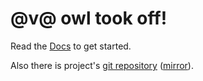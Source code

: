 # @v@ owl took off!

Read the [Docs](https://owl.gch.icu/docs/) to get started.

Also there is project's [git repository](https://gitea.gch.icu/gd/owl) ([mirror](https://github.com/gechandesu/owl)).


